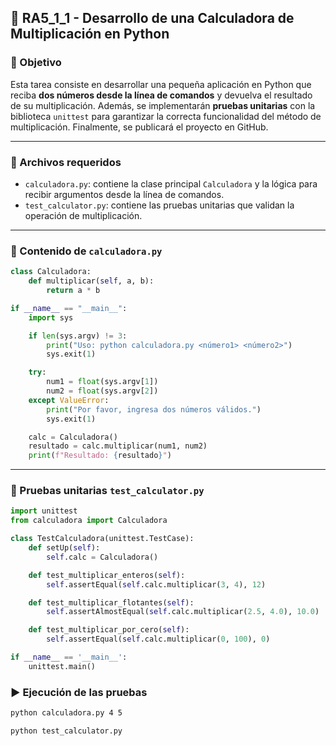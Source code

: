 ## 🧩 RA5_1_1 - Desarrollo de una Calculadora de Multiplicación en Python

### 🎯 Objetivo

Esta tarea consiste en desarrollar una pequeña aplicación en Python que reciba **dos números desde la línea de comandos** y devuelva el resultado de su multiplicación. Además, se implementarán **pruebas unitarias** con la biblioteca `unittest` para garantizar la correcta funcionalidad del método de multiplicación. Finalmente, se publicará el proyecto en GitHub.

---

### 📁 Archivos requeridos

- `calculadora.py`: contiene la clase principal `Calculadora` y la lógica para recibir argumentos desde la línea de comandos.
- `test_calculator.py`: contiene las pruebas unitarias que validan la operación de multiplicación.

---

### 📌 Contenido de `calculadora.py`

```python
class Calculadora:
    def multiplicar(self, a, b):
        return a * b

if __name__ == "__main__":
    import sys

    if len(sys.argv) != 3:
        print("Uso: python calculadora.py <número1> <número2>")
        sys.exit(1)

    try:
        num1 = float(sys.argv[1])
        num2 = float(sys.argv[2])
    except ValueError:
        print("Por favor, ingresa dos números válidos.")
        sys.exit(1)

    calc = Calculadora()
    resultado = calc.multiplicar(num1, num2)
    print(f"Resultado: {resultado}")
```

---

### 🧪 Pruebas unitarias `test_calculator.py`

```python
import unittest
from calculadora import Calculadora

class TestCalculadora(unittest.TestCase):
    def setUp(self):
        self.calc = Calculadora()

    def test_multiplicar_enteros(self):
        self.assertEqual(self.calc.multiplicar(3, 4), 12)

    def test_multiplicar_flotantes(self):
        self.assertAlmostEqual(self.calc.multiplicar(2.5, 4.0), 10.0)

    def test_multiplicar_por_cero(self):
        self.assertEqual(self.calc.multiplicar(0, 100), 0)

if __name__ == '__main__':
    unittest.main()
```

### ▶️ Ejecución de las pruebas

```bash
python calculadora.py 4 5
```



```bash
python test_calculator.py
```
